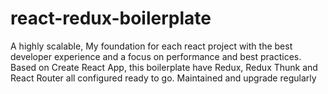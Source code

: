 # react-redux-boilerplate
A highly scalable, My foundation for each react project with the best developer experience and a focus on performance and best practices. Based on Create React App, this boilerplate have Redux, Redux Thunk and React Router all configured ready to go. Maintained and upgrade regularly
